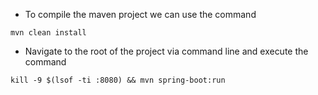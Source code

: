 * To compile the maven project we can use the command

```
mvn clean install
```

* Navigate to the root of the project via command line and execute the command

```
kill -9 $(lsof -ti :8080) && mvn spring-boot:run
```